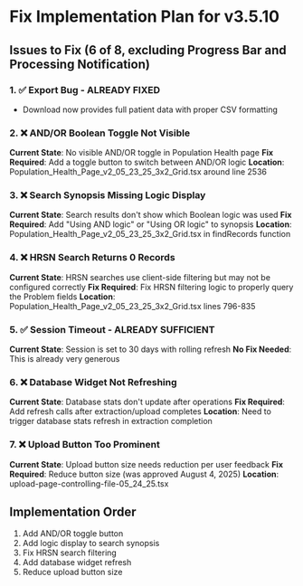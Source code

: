 # Fix Implementation Plan for v3.5.10

## Issues to Fix (6 of 8, excluding Progress Bar and Processing Notification)

### 1. ✅ Export Bug - ALREADY FIXED
- Download now provides full patient data with proper CSV formatting

### 2. ❌ AND/OR Boolean Toggle Not Visible
**Current State**: No visible AND/OR toggle in Population Health page
**Fix Required**: Add a toggle button to switch between AND/OR logic
**Location**: Population_Health_Page_v2_05_23_25_3x2_Grid.tsx around line 2536

### 3. ❌ Search Synopsis Missing Logic Display  
**Current State**: Search results don't show which Boolean logic was used
**Fix Required**: Add "Using AND logic" or "Using OR logic" to synopsis
**Location**: Population_Health_Page_v2_05_23_25_3x2_Grid.tsx in findRecords function

### 4. ❌ HRSN Search Returns 0 Records
**Current State**: HRSN searches use client-side filtering but may not be configured correctly
**Fix Required**: Fix HRSN filtering logic to properly query the Problem fields
**Location**: Population_Health_Page_v2_05_23_25_3x2_Grid.tsx lines 796-835

### 5. ✅ Session Timeout - ALREADY SUFFICIENT
**Current State**: Session is set to 30 days with rolling refresh
**No Fix Needed**: This is already very generous

### 6. ❌ Database Widget Not Refreshing
**Current State**: Database stats don't update after operations
**Fix Required**: Add refresh calls after extraction/upload completes
**Location**: Need to trigger database stats refresh in extraction completion

### 7. ❌ Upload Button Too Prominent  
**Current State**: Upload button size needs reduction per user feedback
**Fix Required**: Reduce button size (was approved August 4, 2025)
**Location**: upload-page-controlling-file-05_24_25.tsx

## Implementation Order
1. Add AND/OR toggle button
2. Add logic display to search synopsis
3. Fix HRSN search filtering
4. Add database widget refresh
5. Reduce upload button size